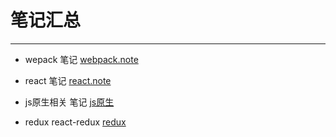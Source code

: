 # 笔记汇总
___

* wepack 笔记
[webpack.note](https://github.com/Qolim/notes/tree/main/webpack)

* react 笔记
[react.note](https://github.com/Qolim/notes/tree/main/react-notes)

* js原生相关 笔记
[js原生](https://github.com/Qolim/notes/tree/main/js)

* redux react-redux
[redux](https://github.com/Qolim/notes/tree/main/redux)
